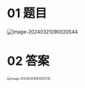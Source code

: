 # 01 题目

<img src="https://cvp.oss-cn-shanghai.aliyuncs.com/picgo/202403210900677.png" alt="image-20240321090020544" style="zoom: 80%;" />

# 02 答案

<img src="https://cvp.oss-cn-shanghai.aliyuncs.com/picgo/202403210930732.png" alt="image-20240321093025510" style="zoom:50%;" />